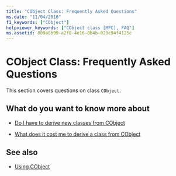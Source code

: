 ```yaml
---
title: "CObject Class: Frequently Asked Questions"
ms.date: "11/04/2016"
f1_keywords: ["CObject"]
helpviewer_keywords: ["CObject class [MFC], FAQ"]
ms.assetid: 809a8b99-a2f8-4e16-8b4b-023c94f4125c
---
```

# CObject Class: Frequently Asked Questions

This section covers questions on class `CObject`.

## What do you want to know more about

- [Do I have to derive new classes from CObject](do-i-have-to-derive-new-classes-from-cobject-q.md)

- [What does it cost me to derive a class from CObject](what-does-it-cost-me-to-derive-a-class-from-cobject-q.md)

## See also

- [Using CObject](../mfc/using-cobject.md)
